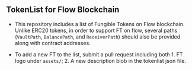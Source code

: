 ## TokenList for Flow Blockchain

* This repository includes a list of Fungible Tokens on Flow blockchain. Unlike ERC20 tokens, in order to support FT on flow, several paths (`VaultPath`, `BalancePath`, and `ReceiverPath`) should also be provided along with contract addresses.

* To add a new FT to the list, submit a pull request including both 1. FT logo under `assets/`; 2. A new description blob in the tokenlist json file. 
